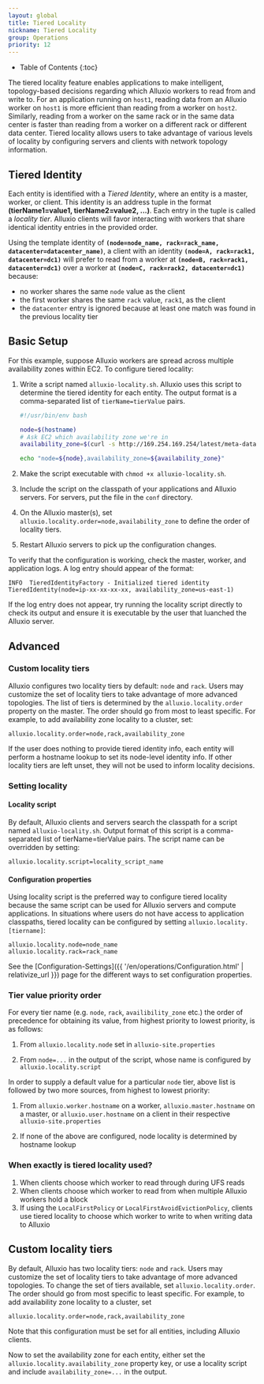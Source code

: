 ```yaml
---
layout: global
title: Tiered Locality
nickname: Tiered Locality
group: Operations
priority: 12
---
```


* Table of Contents
{:toc}

The tiered locality feature enables applications to make intelligent, topology-based decisions
regarding which Alluxio workers to read from and write to.
For an application running on `host1`, reading data from an Alluxio worker on `host1` is more
efficient than reading from a worker on `host2`.
Similarly, reading from a worker on the same rack or in the same data center is faster than reading
from a worker on a different rack or different data center.
Tiered locality allows users to take advantage of various levels of locality by configuring
servers and clients with network topology information.

## Tiered Identity

Each entity is identified with a *Tiered Identity*, where an entity is a master, worker, or client.
This identity is an address tuple in the format **(tierName1=value1, tierName2=value2, ...)**.
Each entry in the tuple is called a *locality tier*.
Alluxio clients will favor interacting with workers that share identical identity entries in the
provided order.

Using the template identity of **`(node=node_name, rack=rack_name, datacenter=datacenter_name)`**,
a client with an identity **`(node=A, rack=rack1, datacenter=dc1)`** will prefer to read from a
worker at **`(node=B, rack=rack1, datacenter=dc1)`** over a worker at
**`(node=C, rack=rack2, datacenter=dc1)`** because:
- no worker shares the same `node` value as the client
- the first worker shares the same `rack` value, `rack1`, as the client
- the `datacenter` entry is ignored because at least one match was found in the previous locality
tier

## Basic Setup

For this example, suppose Alluxio workers are spread across multiple availability zones within EC2.
To configure tiered locality:

1. Write a script named `alluxio-locality.sh`.
   Alluxio uses this script to determine the tiered identity for each entity.
   The output format is a comma-separated list of `tierName=tierValue` pairs.
   ```bash
   #!/usr/bin/env bash

   node=$(hostname)
   # Ask EC2 which availability zone we're in
   availability_zone=$(curl -s http://169.254.169.254/latest/meta-data/placement/availability-zone)

   echo "node=${node},availability_zone=${availability_zone}"
   ```

1. Make the script executable with `chmod +x alluxio-locality.sh`.

1. Include the script on the classpath of your applications and Alluxio servers.
For servers, put the file in the `conf` directory.

1. On the Alluxio master(s), set `alluxio.locality.order=node,availability_zone` to define the order
   of locality tiers.

1. Restart Alluxio servers to pick up the configuration changes.

To verify that the configuration is working, check the master, worker, and application logs.
A log entry should appear of the format:

```log
INFO  TieredIdentityFactory - Initialized tiered identity TieredIdentity(node=ip-xx-xx-xx-xx, availability_zone=us-east-1)
```

If the log entry does not appear, try running the locality script directly to check its output and
ensure it is executable by the user that luanched the Alluxio server.

## Advanced

### Custom locality tiers

Alluxio configures two locality tiers by default: `node` and `rack`.
Users may customize the set of locality tiers to take advantage of more advanced topologies.
The list of tiers is determined by the `alluxio.locality.order` property on the master.
The order should go from most to least specific.
For example, to add availability zone locality to a cluster, set:

```
alluxio.locality.order=node,rack,availability_zone
```

If the user does nothing to provide tiered identity info,
each entity will perform a hostname lookup to set its node-level identity info.
If other locality tiers are left unset, they will not be used to inform locality decisions.

### Setting locality

#### Locality script

By default, Alluxio clients and servers search the classpath for a script named
`alluxio-locality.sh`.
Output format of this script is a comma-separated list of tierName=tierValue pairs.
The script name can be overridden by setting:

```
alluxio.locality.script=locality_script_name
```

#### Configuration properties

Using locality script is the preferred way to configure tiered locality
because the same script can be used for Alluxio servers and compute applications.
In situations where users do not have access to application classpaths,
tiered locality can be configured by setting `alluxio.locality.[tiername]`:

```
alluxio.locality.node=node_name
alluxio.locality.rack=rack_name
```

See the [Configuration-Settings]({{ '/en/operations/Configuration.html' | relativize_url }})
page for the different ways to set configuration properties.

### Tier value priority order

For every tier name (e.g. `node`, `rack`, `availibility_zone` etc.) the order of precedence for
obtaining its value, from highest priority to lowest priority, is as follows:

1. From `alluxio.locality.node` set in `alluxio-site.properties`

1. From `node=...` in the output of the script, whose name is configured by
`alluxio.locality.script`

In order to supply a default value for a particular `node` tier, above list is followed by two more
sources, from highest to lowest priority:

1. From `alluxio.worker.hostname` on a worker, `alluxio.master.hostname` on a master, or
`alluxio.user.hostname` on a client in their respective `alluxio-site.properties`

1. If none of the above are configured, node locality is determined by hostname lookup

### When exactly is tiered locality used?

1. When clients choose which worker to read through during UFS reads
1. When clients choose which worker to read from when multiple Alluxio workers hold a block
1. If using the `LocalFirstPolicy` or `LocalFirstAvoidEvictionPolicy`, clients use tiered locality
to choose which worker to write to when writing data to Alluxio

## Custom locality tiers

By default, Alluxio has two locality tiers: `node` and `rack`.
Users may customize the set of locality tiers to take advantage of more advanced topologies.
To change the set of tiers available, set `alluxio.locality.order`. The order should go from most
specific to least specific.
For example, to add availability zone locality to a cluster, set

```
alluxio.locality.order=node,rack,availability_zone
```

Note that this configuration must be set for all entities, including Alluxio clients.

Now to set the availability zone for each entity, either set the
`alluxio.locality.availability_zone` property key, or use a locality script and include
`availability_zone=...` in the output.
